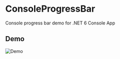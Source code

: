 # ConsoleProgressBar
Console progress bar demo for .NET 6 Console App

## Demo
![Demo](./assets/progressbar.gif)
